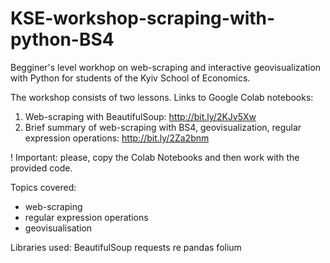 # KSE-workshop-scraping-with-python-BS4

Begginer's level workhop on web-scraping and interactive geovisualization with Python for students of the Kyiv School of Economics. 

The workshop consists of two lessons. 
Links to Google Colab notebooks: 
1. Web-scraping with BeautifulSoup: http://bit.ly/2KJv5Xw  
2. Brief summary of web-scraping with BS4, geovisualization, regular expression operations: http://bit.ly/2Za2bnm 

! Important: please, copy the Colab Notebooks and then work with the provided code.

Topics covered:
- web-scraping
- regular expression operations
- geovisualisation 

Libraries used:
BeautifulSoup
requests
re 
pandas
folium


